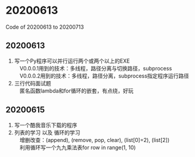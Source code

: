 # 20200613
Code of 20200613 to 20200713

## 20200613  
1. 写一个Py程序可以并行运行两个或两个以上的EXE  
&emsp;V0.0.0.1用到的技术：多线程，路径分离与切换路径，subprocess  
&emsp;V0.0.0.2用到的技术：多线程，路径分离，subprocess指定程序运行路径
2. 三行代码面试题  
&emsp;匿名函数lambda和for循环的嵌套，有点绕，好玩  
## 20200615
1. 写一个酷我音乐下载的程序
2. 列表的学习 以及 循环的学习  
&emsp;增删改查：(append), (remove, pop, clear), (list[0]=2), (list[2])  
&emsp;利用循环写一个九九乘法表for row in range(1, 10)